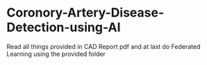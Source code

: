 # Coronory-Artery-Disease-Detection-using-AI
Read all things provided in CAD Report pdf and at last do Federated Learning using the provided folder
